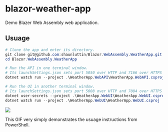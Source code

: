 # blazor-weather-app

Demo Blazer Web Assembly web application.

## Usuage

```powershell
# Clone the app and enter its directory.
git clone git@github.com:shaunluttin/Blazor.WebAssembly.WeatherApp.git
cd Blazor.WebAssembly.WeatherApp

# Run the API in one terminal window.
# Its launchSettings.json sets port 5050 over HTTP and 7166 over HTTPS
dotnet watch run --project .\WeatherApp.WebAPI\WeatherApp.WebAPI.csproj

# Run the UI in another terminal window.
# Its launchSettings.json sets port 5008 over HTTP and 7084 over HTTPS
dotnet user-secrets --project .\WeatherApp.WebUI\WeatherApp.WebUI.csproj set "WeatherApiKey" "<SECRET_KEY>"
dotnet watch run --project .\WeatherApp.WebUI\WeatherApp.WebUI.csproj
```

![](./DeveloperNotes/demo-weather-app.gif)

This GIF very simply demonstrates the usuage instructions from PowerShell.